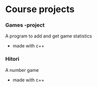 # Course projects

### Games -project

A program to add and get game statistics
- made with c++

### Hitori

A number game
- made with c++
